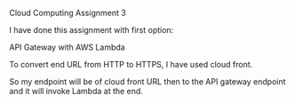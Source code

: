 
Cloud Computing Assignment 3

I have done this assignment with first option:

API Gateway with AWS Lambda

To convert end URL from HTTP to HTTPS, I have used cloud front.

So my endpoint will be of cloud front URL then to the API gateway endpoint and it will invoke Lambda at the end.


